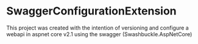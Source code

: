 # SwaggerConfigurationExtension
This project was created with the intention of versioning and configure a webapi in aspnet core v2.1 using the swagger (Swashbuckle.AspNetCore)

